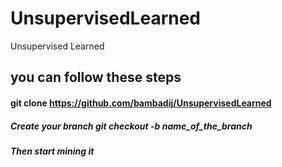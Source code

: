# UnsupervisedLearned
Unsupervised Learned
## you can follow these steps
#### git clone https://github.com/bambadij/UnsupervisedLearned
##### Create your branch git checkout -b name_of_the_branch
##### Then start mining it
